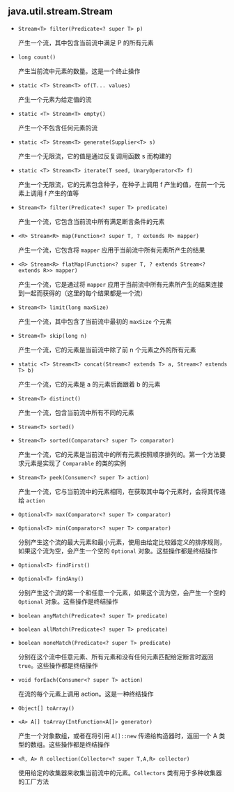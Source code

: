 ## java.util.stream.Stream<T>

* `Stream<T> filter(Predicate<? super T> p)`

    产生一个流，其中包含当前流中满足 P 的所有元素
    
* `long count()`

    产生当前流中元素的数量。这是一个终止操作
    
* `static <T> Stream<T> of(T... values)`

    产生一个元素为给定值的流
    
* `static <T> Stream<T> empty()`

    产生一个不包含任何元素的流
    
* `static <T> Stream<T> generate(Supplier<T> s)`

    产生一个无限流，它的值是通过反复调用函数 s 而构建的
    
* `static <T> Stream<T> iterate(T seed, UnaryOperator<T> f)`

    产生一个无限流，它的元素包含种子，在种子上调用 f 产生的值，在前一个元素上调用 f 产生的值等
    
* `Stream<T> filter(Predicate<? super T> predicate)`

    产生一个流，它包含当前流中所有满足断言条件的元素
    
* `<R> Stream<R> map(Function<? super T, ? extends R> mapper)`

    产生一个流，它包含将 `mapper` 应用于当前流中所有元素所产生的结果
    
* `<R> Stream<R> flatMap(Function<? super T, ? extends Stream<? extends R>> mapper)`

    产生一个流，它是通过将 `mapper` 应用于当前流中所有元素所产生的结果连接到一起而获得的（这里的每个结果都是一个流）
    
* `Stream<T> limit(long maxSize)`

    产生一个流，其中包含了当前流中最初的 `maxSize` 个元素
    
* `Stream<T> skip(long n)`

    产生一个流，它的元素是当前流中除了前 n 个元素之外的所有元素
    
* `static <T> Stream<T> concat(Stream<? extends T> a, Stream<? extends T> b)`

    产生一个流，它的元素是 a 的元素后面跟着 b 的元素
    
* `Stream<T> distinct()`

    产生一个流，包含当前流中所有不同的元素
    
* `Stream<T> sorted()`

* `Stream<T> sorted(Comparator<? super T> comparator)`

    产生一个流，它的元素是当前流中的所有元素按照顺序排列的。第一个方法要求元素是实现了 `Comparable` 的类的实例
    
* `Stream<T> peek(Consumer<? super T> action)`

    产生一个流，它与当前流中的元素相同，在获取其中每个元素时，会将其传递给 `action`
    
* `Optional<T> max(Comparator<? super T> comparator)`

* `Optional<T> min(Comparator<? super T> comparator)`

    分别产生这个流的最大元素和最小元素，使用由给定比较器定义的排序规则，如果这个流为空，会产生一个空的 `Optional` 对象。这些操作都是终结操作
    
* `Optional<T> findFirst()`

* `Optional<T> findAny()`

    分别产生这个流的第一个和任意一个元素，如果这个流为空，会产生一个空的 `Optional` 对象。这些操作是终结操作
    
* `boolean anyMatch(Predicate<? super T> predicate)`

* `boolean allMatch(Predicate<? super T> predicate)`

* `boolean noneMatch(Predicate<? super T> predicate)`

    分别在这个流中任意元素、所有元素和没有任何元素匹配给定断言时返回 `true`。这些操作都是终结操作
    
* `void forEach(Consumer<? super T> action)`

    在流的每个元素上调用 action。这是一种终结操作
    
* `Object[] toArray()`

* `<A> A[] toArray(IntFunction<A[]> generator)`

    产生一个对象数组，或者在将引用 `A[]::new` 传递给构造器时，返回一个 A 类型的数组。这些操作都是终结操作
    
* `<R, A> R collection(Collector<? super T,A,R> collector)`

    使用给定的收集器来收集当前流中的元素。`Collectors` 类有用于多种收集器的工厂方法